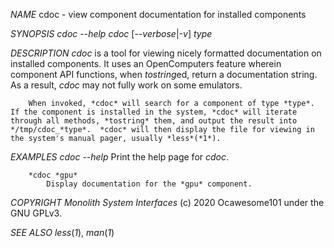 *NAME*
        cdoc - view component documentation for installed components

*SYNOPSIS
        cdoc* --*help*
        *cdoc* [--*verbose*|-*v*] *type*

*DESCRIPTION
        cdoc* is a tool for viewing nicely formatted documentation on installed components.  It uses an OpenComputers feature wherein component API functions, when *tostring*ed, return a documentation string.  As a result, *cdoc* may not fully work on some emulators.

        When invoked, *cdoc* will search for a component of type *type*.  If the component is installed in the system, *cdoc* will iterate through all methods, *tostring* them, and output the result into */tmp/cdoc_*type*.  *cdoc* will then display the file for viewing in the system's manual pager, usually *less*(*1*).

*EXAMPLES
        cdoc* --*help*
            Print the help page for *cdoc*.

        *cdoc *gpu*
            Display documentation for the *gpu* component.

*COPYRIGHT
        Monolith System Interfaces* (c) 2020 Ocawesome101 under the GNU GPLv3.

*SEE ALSO
        less*(*1*), *man*(*1*)
